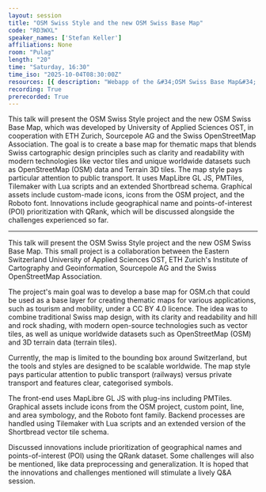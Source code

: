 ```yaml
---
layout: session
title: "OSM Swiss Style and the new OSM Swiss Base Map"
code: "RD3WXL"
speaker_names: ['Stefan Keller']
affiliations: None
room: "Pulag"
length: "20"
time: "Saturday, 16:30"
time_iso: "2025-10-04T08:30:00Z"
resources: [{ description: "Webapp of the &#34;OSM Swiss Base Map&#34; covering Switzerland and surrounding countries, July 2025 (No guarantee – subject to change or unavailability)", url: "https://osm-swiss-style.infs.ch/" },{ description: "Presentation (PDF v1) on &#34;OSM Swiss Style&#34; by Stefan Keller, State of the Map 2025 Manila, 2025-10-04", url: "https://pretalx.com/media/sotm2025/submissions/RD3WXL/resources/2025-10-04_SotM_2_fdAEz2Y.pdf" },{ description: "&#34;OSM Swiss Base Map&#34; showing Zermatt at zoom level ~16.7 (Screenshot 2025-09-28)", url: "https://pretalx.com/media/sotm2025/submissions/RD3WXL/resources/2025-10-04_SotM_2_KZUQJlR.png" }]
recording: True
prerecorded: True
---
```


This talk will present the OSM Swiss Style project and the new OSM Swiss Base Map, which was developed by University of Applied Sciences OST, in cooperation with ETH Zurich, Sourcepole AG and the Swiss OpenStreetMap Association. The goal is to create a base map for thematic maps that blends Swiss cartographic design principles such as clarity and readability with modern technologies like vector tiles and unique worldwide datasets such as OpenStreetMap (OSM) data and Terrain 3D tiles. The map style pays particular attention to public transport. It uses MapLibre GL JS, PMTiles, Tilemaker with Lua scripts and an extended Shortbread schema. Graphical assets include custom-made icons, icons from the OSM project, and the Roboto font. Innovations include geographical name and points-of-interest (POI) prioritization with QRank, which will be discussed alongside the challenges experienced so far.

<hr>

This talk will present the OSM Swiss Style project and the new OSM Swiss Base Map. This small project is a collaboration between the Eastern Switzerland University of Applied Sciences OST, ETH Zurich's Institute of Cartography and Geoinformation, Sourcepole AG and the Swiss OpenStreetMap Association.

The project's main goal was to develop a base map for OSM.ch that could be used as a base layer for creating thematic maps for various applications, such as tourism and mobility, under a CC BY 4.0 licence. The idea was to combine traditional Swiss map design, with its clarity and readability and hill and rock shading, with modern open-source technologies such as vector tiles, as well as unique worldwide datasets such as OpenStreetMap (OSM) and 3D terrain data (terrain tiles).

Currently, the map is limited to the bounding box around Switzerland, but the tools and styles are designed to be scalable worldwide. The map style pays particular attention to public transport (railways) versus private transport and features clear, categorised symbols.

The front-end uses MapLibre GL JS with plug-ins including PMTiles. Graphical assets include icons from the OSM project, custom point, line, and area symbology, and the Roboto font family. Backend processes are handled using Tilemaker with Lua scripts and an extended version of the Shortbread vector tile schema.
 
Discussed innovations include prioritization of geographical names and points-of-interest (POI) using the QRank dataset. Some challenges will also be mentioned, like data preprocessing and generalization. It is hoped that the innovations and challenges mentioned will stimulate a lively Q&amp;A session.


